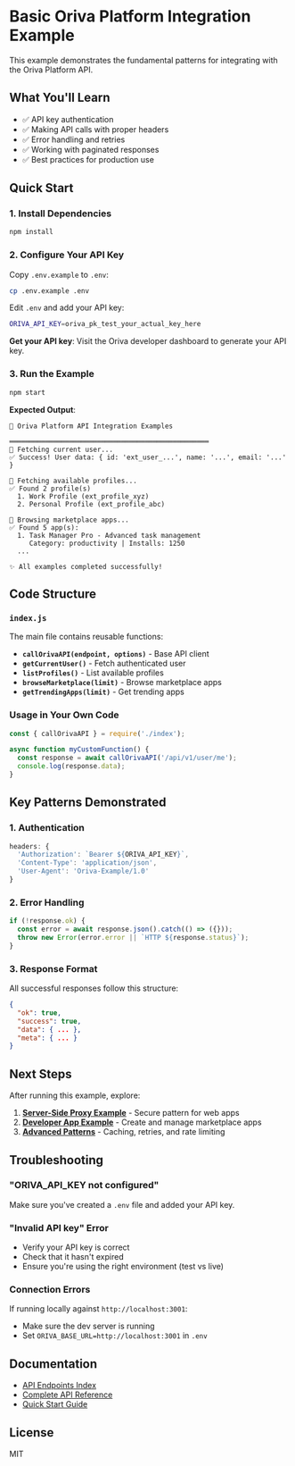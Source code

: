 # Basic Oriva Platform Integration Example

This example demonstrates the fundamental patterns for integrating with the Oriva Platform API.

## What You'll Learn

- ✅ API key authentication
- ✅ Making API calls with proper headers
- ✅ Error handling and retries
- ✅ Working with paginated responses
- ✅ Best practices for production use

## Quick Start

### 1. Install Dependencies

```bash
npm install
```

### 2. Configure Your API Key

Copy `.env.example` to `.env`:

```bash
cp .env.example .env
```

Edit `.env` and add your API key:

```bash
ORIVA_API_KEY=oriva_pk_test_your_actual_key_here
```

**Get your API key**: Visit the Oriva developer dashboard to generate your API key.

### 3. Run the Example

```bash
npm start
```

**Expected Output**:

```
🚀 Oriva Platform API Integration Examples

══════════════════════════════════════════════════
📝 Fetching current user...
✅ Success! User data: { id: 'ext_user_...', name: '...', email: '...' }

📂 Fetching available profiles...
✅ Found 2 profile(s)
  1. Work Profile (ext_profile_xyz)
  2. Personal Profile (ext_profile_abc)

🏪 Browsing marketplace apps...
✅ Found 5 app(s):
  1. Task Manager Pro - Advanced task management
     Category: productivity | Installs: 1250
  ...

✨ All examples completed successfully!
```

## Code Structure

### `index.js`

The main file contains reusable functions:

- **`callOrivaAPI(endpoint, options)`** - Base API client
- **`getCurrentUser()`** - Fetch authenticated user
- **`listProfiles()`** - List available profiles
- **`browseMarketplace(limit)`** - Browse marketplace apps
- **`getTrendingApps(limit)`** - Get trending apps

### Usage in Your Own Code

```javascript
const { callOrivaAPI } = require('./index');

async function myCustomFunction() {
  const response = await callOrivaAPI('/api/v1/user/me');
  console.log(response.data);
}
```

## Key Patterns Demonstrated

### 1. Authentication

```javascript
headers: {
  'Authorization': `Bearer ${ORIVA_API_KEY}`,
  'Content-Type': 'application/json',
  'User-Agent': 'Oriva-Example/1.0'
}
```

### 2. Error Handling

```javascript
if (!response.ok) {
  const error = await response.json().catch(() => ({}));
  throw new Error(error.error || `HTTP ${response.status}`);
}
```

### 3. Response Format

All successful responses follow this structure:

```json
{
  "ok": true,
  "success": true,
  "data": { ... },
  "meta": { ... }
}
```

## Next Steps

After running this example, explore:

1. **[Server-Side Proxy Example](../server-proxy/)** - Secure pattern for web apps
2. **[Developer App Example](../developer-app/)** - Create and manage marketplace apps
3. **[Advanced Patterns](../advanced/)** - Caching, retries, and rate limiting

## Troubleshooting

### "ORIVA_API_KEY not configured"

Make sure you've created a `.env` file and added your API key.

### "Invalid API key" Error

- Verify your API key is correct
- Check that it hasn't expired
- Ensure you're using the right environment (test vs live)

### Connection Errors

If running locally against `http://localhost:3001`:
- Make sure the dev server is running
- Set `ORIVA_BASE_URL=http://localhost:3001` in `.env`

## Documentation

- [API Endpoints Index](../../docs/public/developer-guide/api-endpoints-index.md)
- [Complete API Reference](../../docs/public/developer-guide/api-reference-complete.md)
- [Quick Start Guide](../../docs/public/developer-guide/quick-start.md)

## License

MIT
